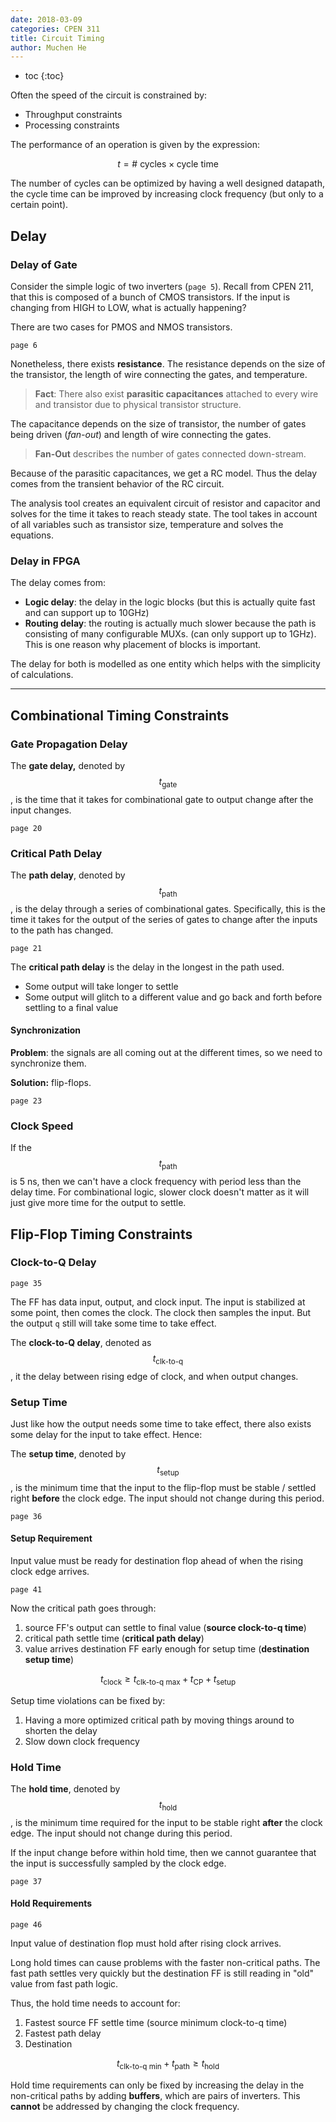 ```yaml
---
date: 2018-03-09
categories: CPEN 311
title: Circuit Timing
author: Muchen He
---
```




- toc
{:toc}


Often the speed of the circuit is constrained by:

- Throughput constraints
- Processing constraints

The performance of an operation is given by the expression:

$$
t=\text{# cycles}\times{\text{cycle time}}
$$

The number of cycles can be optimized by having a well designed datapath, the cycle time can be improved by increasing clock frequency (but only to a certain point).

## Delay

### Delay of Gate

Consider the simple logic of two inverters (`page 5`). Recall from CPEN 211, that this is composed of a bunch of CMOS transistors. If the input is changing from HIGH to LOW, what is actually happening?

There are two cases for PMOS and NMOS transistors.

`page 6`

Nonetheless, there exists **resistance**. The resistance depends on the size of the transistor, the length of wire connecting the gates, and temperature.

> **Fact**: There also exist **parasitic capacitances** attached to every wire and transistor due to physical transistor structure.

The capacitance depends on the size of transistor, the number of gates being driven (*fan-out*) and length of wire connecting the gates.

> **Fan-Out** describes the number of gates connected down-stream.

Because of the parasitic capacitances, we get a RC model. Thus the delay comes from the transient behavior of the RC circuit.

The analysis tool creates an equivalent circuit of resistor and capacitor and solves for the time it takes to reach steady state. The tool takes in account of all variables such as transistor size, temperature and solves the equations.

### Delay in FPGA

The delay comes from:

- **Logic delay**: the delay in the logic blocks (but this is actually quite fast and can support up to 10GHz)
- **Routing delay**: the routing is actually much slower because the path is consisting of many configurable MUXs. (can only support up to 1GHz). This is one reason why placement of blocks is important.

The delay for both is modelled as one entity which helps with the simplicity of calculations.

---



## Combinational Timing Constraints

### Gate Propagation Delay

The **gate delay,** denoted by $$t_\text{gate}$$, is the time that it takes for combinational gate to output change after the input changes.

`page 20`

### Critical Path Delay

The **path delay**, denoted by $$t_\text{path}$$, is the delay through a series of combinational gates. Specifically, this is the time it takes for the output of the series of gates to change after the inputs to the path has changed.

`page 21`

The **critical path delay** is the delay in the longest in the path used.

- Some output will take longer to settle
- Some output will glitch to a different value and go back and forth before settling to a final value

#### Synchronization

**Problem**: the signals are all coming out at the different times, so we need to synchronize them.

**Solution:** flip-flops.

`page 23`

### Clock Speed

If the $$t_\text{path}$$ is 5 ns, then we can't have a clock frequency with period less than the delay time. For combinational logic, slower clock doesn't matter as it will just give more time for the output to settle.



## Flip-Flop Timing Constraints

### Clock-to-Q Delay

`page 35`

The FF has data input, output, and clock input. The input is stabilized at some point, then comes the clock. The clock then samples the input. But the output `q` still will take some time to take effect.

The **clock-to-Q delay**, denoted as $$t_\text{clk-to-q}$$, it the delay between rising edge of clock, and when output changes.

### Setup Time

Just like how the output needs some time to take effect, there also exists some delay for the input to take effect. Hence:

The **setup time**, denoted by $$t_\text{setup}$$, is the minimum time that the input to the flip-flop must be stable / settled right **before** the clock edge. The input should not change during this period.

`page 36`

#### Setup Requirement

Input value must be ready for destination flop ahead of when the rising clock edge arrives.

`page 41`

Now the critical path goes through:

1. source FF's output can settle to final value (**source clock-to-q time**)
2. critical path settle time (**critical path delay**)
3. value arrives destination FF early enough for setup time (**destination setup time**)

$$
t_\text{clock}\geq t_\text{clk-to-q max} + t_\text{CP} + t_\text{setup}
$$

Setup time violations can be fixed by:

1. Having a more optimized critical path by moving things around to shorten the delay
2. Slow down clock frequency

### Hold Time

The **hold time**, denoted by $$t_\text{hold}$$, is the minimum time required for the input to be stable right **after** the clock edge.  The input should not change during this period.

If the input change before within hold time, then we cannot guarantee that the input is successfully sampled by the clock edge.

`page 37`

#### Hold Requirements

`page 46`

Input value of destination flop must hold after rising clock arrives.

Long hold times can cause problems with the faster non-critical paths. The fast path settles very quickly but the destination FF is still reading in "old" value from fast path logic.

Thus, the hold time needs to account for:

1. Fastest source FF settle time (source minimum clock-to-q time)
2. Fastest path delay
3. Destination

$$
t_\text{clk-to-q min} + t_\text{path} \geq t_\text{hold}
$$

Hold time requirements can only be fixed by increasing the delay in the non-critical paths by adding **buffers**, which are pairs of inverters. This **cannot** be addressed by changing the clock frequency.
